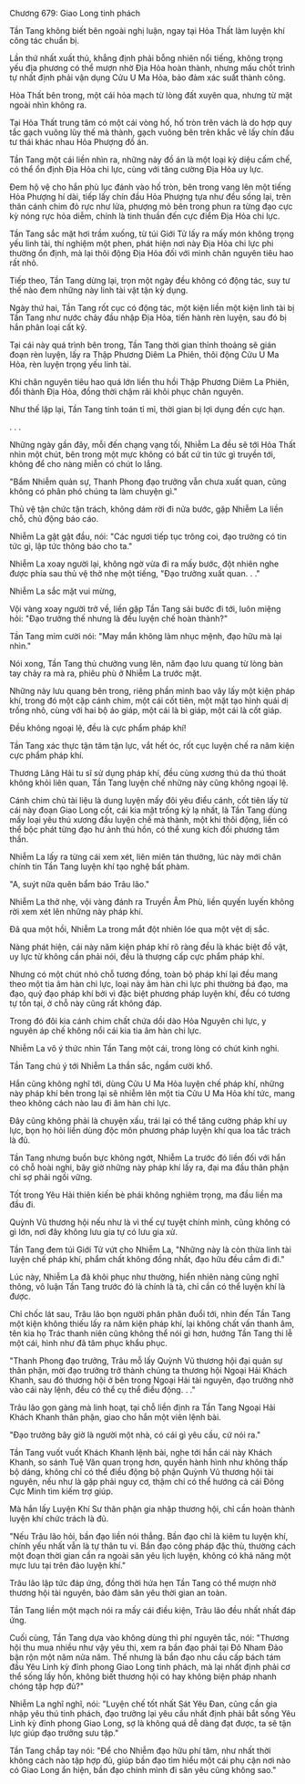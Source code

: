 




Chương 679: Giao Long tinh phách


Tần Tang không biết bên ngoài nghị luận, ngay tại Hỏa Thất làm luyện khí công tác chuẩn bị.

Lần thứ nhất xuất thủ, khẳng định phải bỗng nhiên nổi tiếng, không trọng yếu địa phương có thể mượn nhờ Địa Hỏa hoàn thành, nhưng mấu chốt trình tự nhất định phải vận dụng Cửu U Ma Hỏa, bảo đảm xác suất thành công.

Hỏa Thất bên trong, một cái hỏa mạch từ lòng đất xuyên qua, nhưng từ mặt ngoài nhìn không ra.

Tại Hỏa Thất trung tâm có một cái vòng hố, hố tròn trên vách là do hợp quy tắc gạch vuông lũy thế mà thành, gạch vuông bên trên khắc vẽ lấy chín đầu tư thái khác nhau Hỏa Phượng đồ án.

Tần Tang một cái liền nhìn ra, những này đồ án là một loại kỳ diệu cấm chế, có thể ổn định Địa Hỏa chi lực, cùng với tăng cường Địa Hỏa uy lực.

Đem hộ vệ cho hắn phù lục đánh vào hố tròn, bên trong vang lên một tiếng Hỏa Phượng hí dài, tiếp lấy chín đầu Hỏa Phượng tựa như đều sống lại, trên thân cánh chim đỏ rực như lửa, phượng mỏ bên trong phun ra từng đạo cực kỳ nóng rực hỏa diễm, chính là tinh thuần đến cực điểm Địa Hỏa chi lực.

Tần Tang sắc mặt hơi trầm xuống, từ túi Giới Tử lấy ra mấy món không trọng yếu linh tài, thí nghiệm một phen, phát hiện nơi này Địa Hỏa chi lực phi thường ổn định, mà lại thôi động Địa Hỏa đối với mình chân nguyên tiêu hao rất nhỏ.

Tiếp theo, Tần Tang dừng lại, trọn một ngày đều không có động tác, suy tư thế nào đem những này linh tài vật tận kỳ dụng.

Ngày thứ hai, Tần Tang rốt cục có động tác, một kiện liền một kiện linh tài bị Tần Tang như nước chảy đầu nhập Địa Hỏa, tiến hành rèn luyện, sau đó bị hắn phân loại cất kỹ.

Tại cái này quá trình bên trong, Tần Tang thời gian thỉnh thoảng sẽ gián đoạn rèn luyện, lấy ra Thập Phương Diêm La Phiên, thôi động Cửu U Ma Hỏa, rèn luyện trọng yếu linh tài.

Khi chân nguyên tiêu hao quá lớn liền thu hồi Thập Phương Diêm La Phiên, đổi thành Địa Hỏa, đồng thời chậm rãi khôi phục chân nguyên.

Như thế lặp lại, Tần Tang tính toán tỉ mỉ, thời gian bị lợi dụng đến cực hạn.

. . .

Những ngày gần đây, mỗi đến chạng vạng tối, Nhiễm La đều sẽ tới Hỏa Thất nhìn một chút, bên trong một mực không có bất cứ tin tức gì truyền tới, không để cho nàng miễn có chút lo lắng.

"Bẩm Nhiễm quản sự, Thanh Phong đạo trưởng vẫn chưa xuất quan, cũng không có phân phó chúng ta làm chuyện gì."

Thủ vệ tận chức tận trách, không dám rời đi nửa bước, gặp Nhiễm La liền chỗ, chủ động báo cáo.

Nhiễm La gật gật đầu, nói: "Các ngươi tiếp tục trông coi, đạo trưởng có tin tức gì, lập tức thông báo cho ta."

Nhiễm La xoay người lại, không ngờ vừa đi ra mấy bước, đột nhiên nghe được phía sau thủ vệ thở nhẹ một tiếng, "Đạo trưởng xuất quan. . ."

Nhiễm La sắc mặt vui mừng,

Vội vàng xoay người trở về, liền gặp Tần Tang sải bước đi tới, luôn miệng hỏi: "Đạo trưởng thế nhưng là đều luyện chế hoàn thành?"

Tần Tang mỉm cười nói: "May mắn không làm nhục mệnh, đạo hữu mà lại nhìn."

Nói xong, Tần Tang thủ chưởng vung lên, năm đạo lưu quang từ lòng bàn tay chảy ra mà ra, phiêu phù ở Nhiễm La trước mặt.

Những này lưu quang bên trong, riêng phần mình bao vây lấy một kiện pháp khí, trong đó một cặp cánh chim, một cái cốt tiên, một mặt tạo hình quái dị trống nhỏ, cùng với hai bộ áo giáp, một cái là bì giáp, một cái là cốt giáp.

Đều không ngoại lệ, đều là cực phẩm pháp khí!

Tần Tang xác thực tận tâm tận lực, vắt hết óc, rốt cục luyện chế ra năm kiện cực phẩm pháp khí.

Thương Lãng Hải tu sĩ sử dụng pháp khí, đều cùng xương thú da thú thoát không khỏi liên quan, Tần Tang luyện chế những này cũng không ngoại lệ.

Cánh chim chủ tài liệu là dung luyện mấy đôi yêu điểu cánh, cốt tiên lấy từ cái này đoạn Giao Long cốt, cái kia mặt trống kỳ lạ nhất, là Tần Tang dùng mấy loại yêu thú xương đầu luyện chế mà thành, một khi thôi động, liền có thể bộc phát từng đạo hư ảnh thú hồn, có thể xung kích đối phương tâm thần.

Nhiễm La lấy ra từng cái xem xét, liên miên tán thưởng, lúc này mới chân chính tin Tần Tang luyện khí tạo nghệ bất phàm.

"A, suýt nữa quên bẩm báo Trâu lão."

Nhiễm La thở nhẹ, vội vàng đánh ra Truyền Âm Phù, liền quyến luyến không rời xem xét lên những này pháp khí.

Đã qua một hồi, Nhiễm La trong mắt đột nhiên lóe qua một vệt dị sắc.

Nàng phát hiện, cái này năm kiện pháp khí rõ ràng đều là khác biệt đồ vật, uy lực từ không cần phải nói, đều là thượng cấp cực phẩm pháp khí.

Nhưng có một chút nhỏ chỗ tương đồng, toàn bộ pháp khí lại đều mang theo một tia âm hàn chi lực, loại này âm hàn chi lực phi thường bá đạo, ma đạo, quỷ đạo pháp khí bởi vì đặc biệt phương pháp luyện khí, đều có tương tự tồn tại, ở chỗ này cũng rất không đáp.

Trong đó đôi kia cánh chim chất chứa dồi dào Hỏa Nguyên chi lực, y nguyên áp chế không nổi cái kia tia âm hàn chi lực.

Nhiễm La vô ý thức nhìn Tần Tang một cái, trong lòng có chút kinh nghi.

Tần Tang chú ý tới Nhiễm La thần sắc, ngầm cười khổ.

Hắn cũng không nghĩ tới, dùng Cửu U Ma Hỏa luyện chế pháp khí, những này pháp khí bên trong lại sẽ nhiễm lên một tia Cửu U Ma Hỏa khí tức, mang theo không cách nào lau đi âm hàn chi lực.

Đây cũng không phải là chuyện xấu, trái lại có thể tăng cường pháp khí uy lực, bọn họ hỏi liền dùng độc môn phương pháp luyện khí qua loa tắc trách là đủ.

Tần Tang nhưng buồn bực không ngớt, Nhiễm La trước đó liền đối với hắn có chỗ hoài nghi, bây giờ những này pháp khí lấy ra, đại ma đầu thân phận chỉ sợ phải ngồi vững.

Tốt trong Yêu Hải thiên kiến bè phái không nghiêm trọng, ma đầu liền ma đầu đi.

Quỳnh Vũ thương hội nếu như là vì thế cự tuyệt chính mình, cũng không có gì lớn, nơi đây không lưu gia tự có lưu gia xử.

Tần Tang đem túi Giới Tử vứt cho Nhiễm La, "Những này là còn thừa linh tài luyện chế pháp khí, phẩm chất không đồng nhất, đạo hữu đều cầm đi đi."

Lúc này, Nhiễm La đã khôi phục như thường, hiển nhiên nàng cũng nghĩ thông, vô luận Tần Tang trước đó là chính là tà, chỉ cần có thể luyện khí là được.

Chỉ chốc lát sau, Trâu lão bọn người phân phân đuổi tới, nhìn đến Tần Tang một kiện không thiếu lấy ra năm kiện pháp khí, lại không chất vấn thanh âm, tên kia họ Trác thanh niên cũng không thể nói gì hơn, hướng Tần Tang thi lễ một cái, hình như đã tâm phục khẩu phục.

"Thanh Phong đạo trưởng, Trâu mỗ lấy Quỳnh Vũ thương hội đại quản sự thân phận, mời đạo trưởng trở thành chúng ta thương hội Ngoại Hải Khách Khanh, sau đó thương hội ở bên trong Ngoại Hải tài nguyên, đạo trưởng nhờ vào cái này lệnh, đều có thể cụ thể điều động. . ."

Trâu lão gọn gàng mà linh hoạt, tại chỗ liền định ra Tần Tang Ngoại Hải Khách Khanh thân phận, giao cho hắn một viên lệnh bài.

"Đạo trưởng bây giờ là người một nhà, có cái gì yêu cầu, cứ nói ra."

Tần Tang vuốt vuốt Khách Khanh lệnh bài, nghe tới hắn cái này Khách Khanh, so sánh Tuệ Văn quan trọng hơn, quyền hành hình như không thấp bộ dáng, không chỉ có thể điều động bộ phận Quỳnh Vũ thương hội tài nguyên, nếu như là gặp phải nguy cơ, thậm chí có thể hướng cả cái Đông Cực Minh tìm kiếm trợ giúp.

Mà hắn lấy Luyện Khí Sư thân phận gia nhập thương hội, chỉ cần hoàn thành luyện khí chức trách là đủ.

"Nếu Trâu lão hỏi, bần đạo liền nói thẳng. Bần đạo chỉ là kiêm tu luyện khí, chính yếu nhất vẫn là tự thân tu vi. Bần đạo công pháp đặc thù, thường cách một đoạn thời gian cần ra ngoài săn yêu lịch luyện, không có khả năng một mực lưu tại trên đảo luyện khí."

Trâu lão lập tức đáp ứng, đồng thời hứa hẹn Tần Tang có thể mượn nhờ thương hội tài nguyên, bảo đảm săn yêu thời gian an toàn.

Tần Tang liền một mạch nói ra mấy cái điều kiện, Trâu lão đều nhất nhất đáp ứng.

Cuối cùng, Tần Tang dựa vào không dùng thì phí nguyên tắc, nói: "Thương hội thu mua nhiều như vậy yêu thi, xem ra bần đạo phải tại Đô Nham Đảo bận rộn một năm nửa năm. Thế nhưng là bần đạo nhu cầu cấp bách tám đầu Yêu Linh kỳ đỉnh phong Giao Long tinh phách, mà lại nhất định phải cơ thể sống lấy hồn, không biết thương hội có hay không biện pháp nhanh chóng tập hợp đủ?"

Nhiễm La nghĩ nghĩ, nói: "Luyện chế tốt nhất Sát Yêu Đan, cũng cần gia nhập yêu thú tinh phách, đạo trưởng lại yêu cầu nhất định phải bắt sống Yêu Linh kỳ đỉnh phong Giao Long, sợ là không quá dễ dàng đạt được, ta sẽ tận lực giúp đạo trưởng sưu tập."

Tần Tang chắp tay nói: "Để cho Nhiễm đạo hữu phí tâm, như nhất thời không cách nào tập hợp đủ, giúp bần đạo tìm hiểu một cái phụ cận nơi nào có Giao Long ẩn hiện, bần đạo chính mình đi săn yêu cũng không sao."




